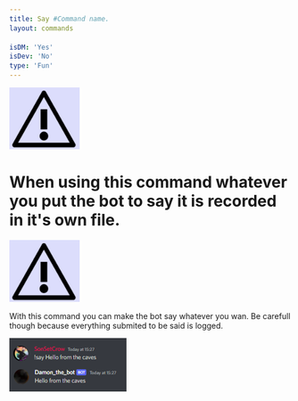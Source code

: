 ```yaml
---
title: Say #Command name.
layout: commands

isDM: 'Yes'
isDev: 'No' 
type: 'Fun'
---
```


<img src="/assets/Multy/warning_151_x_133.png" alt="warning" width="25%" height="25%"> <h1> When using this command whatever you put the bot to say it is recorded in it's own file.</h1> <img src="/assets/Multy/warning_151_x_133.png" alt="warning" width="25%" height="25%">

With this command you can make the bot say whatever you wan. Be carefull though because  everything submited to be said is logged.

![Example of the command](/assets/Commands/say.png "Example of the command")